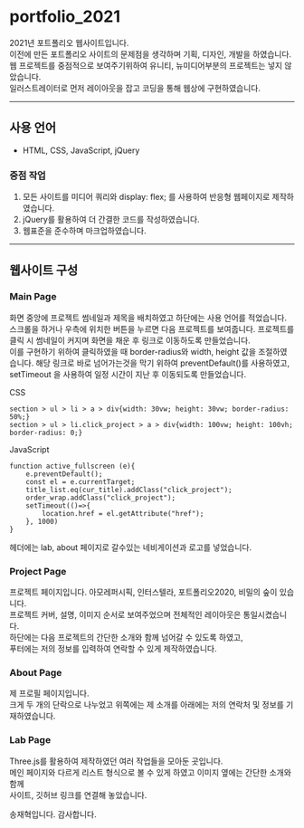 # portfolio_2021

2021년 포트폴리오 웹사이트입니다.      
이전에 만든 포트폴리오 사이트의 문제점을 생각하며 기획, 디자인, 개발을 하였습니다.    
웹 프로젝트를 중점적으로 보여주기위하여 유니티, 뉴미디어부분의 프로젝트는 넣지 않았습니다.   
일러스트레이터로 먼저 레이아웃을 잡고 코딩을 통해 웹상에 구현하였습니다.     

<hr />

## 사용 언어
 - HTML, CSS, JavaScript, jQuery 

### 중점 작업  
1. 모든 사이트를 미디어 쿼리와 display: flex; 를 사용하여 반응형 웹페이지로 제작하였습니다.      
2. jQuery를 활용하여 더 간결한 코드를 작성하였습니다.     
3. 웹표준을 준수하며 마크업하였습니다.     

<hr />

## 웹사이트 구성

### Main Page

화면 중앙에 프로젝트 썸네일과 제목을 배치하였고 하단에는 사용 언어를 적었습니다.  
스크롤을 하거나 우측에 위치한 버튼을 누르면 다음 프로젝트를 보여줍니다.
프로젝트를 클릭 시 썸네일이 커지며 화면을 채운 후 링크로 이동하도록 만들었습니다.   
이를 구현하기 위하여 클릭하였을 때 border-radius와 width, height 값을 조절하였습니다.
해당 링크로 바로 넘어가는것을 막기 위하여 preventDefault()를 사용하였고,
setTimeout 을 사용하여 일정 시간이 지난 후 이동되도록 만들었습니다.

CSS


    section > ul > li > a > div{width: 30vw; height: 30vw; border-radius: 50%;}
    section > ul > li.click_project > a > div{width: 100vw; height: 100vh; border-radius: 0;}


JavaScript


    function active_fullscreen (e){
        e.preventDefault();
        const el = e.currentTarget;
        title_list.eq(cur_title).addClass("click_project");
        order_wrap.addClass("click_project");
        setTimeout(()=>{
            location.href = el.getAttribute("href");
        }, 1000)
    }


헤더에는 lab, about 페이지로 갈수있는 네비게이션과 로고를 넣었습니다.



### Project Page

프로젝트 페이지입니다. 아모레퍼시픽, 인터스텔라, 포트폴리오2020, 비밀의 숲이 있습니다.      
프로젝트 커버, 설명, 이미지 순서로 보여주었으며 전체적인 레이아웃은 통일시켰습니다.     
하단에는 다음 프로젝트의 간단한 소개와 함께 넘어갈 수 있도록 하였고,     
푸터에는 저의 정보를 입력하여 연락할 수 있게 제작하였습니다.     



### About Page

제 프로필 페이지입니다.     
크게 두 개의 단락으로 나누었고 위쪽에는 제 소개를 아래에는 저의 연락처 및 정보를 기재하였습니다.     



### Lab Page

Three.js를 활용하여 제작하였던 여러 작업들을 모아둔 곳입니다.     
메인 페이지와 다르게 리스트 형식으로 볼 수 있게 하였고 이미지 옆에는 간단한 소개와 함께     
사이트, 깃허브 링크를 연결해 놓았습니다.     



송재혁입니다.
감사합니다.
